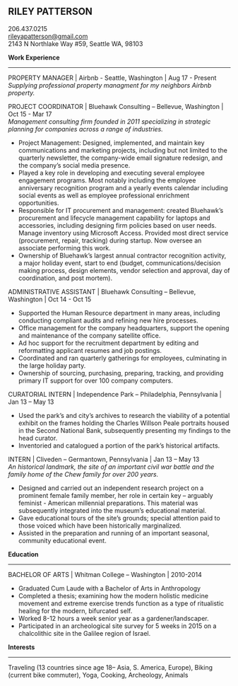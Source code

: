 ## RILEY PATTERSON

206.437.0215  
rileyapatterson@gmail.com  
2143 N Northlake Way #59, Seattle WA, 98103

**Work Experience**
- - - 

PROPERTY MANAGER | Airbnb - Seattle, Washington | Aug 17 - Present  
_Supplying professional property managment for my neighbors Airbnb property._

PROJECT COORDINATOR | Bluehawk Consulting – Bellevue, Washington | Oct 15 - Mar 17  
_Management consulting firm founded in 2011 specializing in strategic planning for companies across a range of industries._
*	Project Management: Designed, implemented, and maintain key communications and marketing projects, including but not limited to the quarterly newsletter, the company-wide email signature redesign, and the company’s social media presence. 
* Played a key role in developing and executing several employee engagement programs. Most notably including the employee anniversary recognition program and a yearly events calendar including social events as well as employee professional enrichment opportunities.
* Responsible for IT procurement and management: created Bluehawk’s procurement and lifecycle management capability for laptops and accessories, including designing firm policies based on user needs.  Manage inventory using Microsoft Access. Provided most direct service (procurement, repair, tracking) during startup. Now oversee an associate performing this work.  
* Ownership of Bluehawk’s largest annual contractor recognition activity, a major holiday event, start to end (budget, communications/decision making process, design elements, vendor selection and approval, day of coordination, and post mortem).

ADMINISTRATIVE ASSISTANT | Bluehawk Consulting – Bellevue, Washington | Oct 14 - Oct 15
*	Supported the Human Resource department in many areas, including conducting compliant audits and refining new hire processes. 
* Office management for the company headquarters, support the opening and maintenance of the company satellite office.
*	Ad hoc support for the recruitment department by editing and reformatting applicant resumes and job postings.
*	Coordinated and ran quarterly gatherings for employees, culminating in the large holiday party.
*	Ownership of sourcing, purchasing, preparing, tracking, and providing primary IT support for over 100 company computers. 

CURATORIAL INTERN | Independence Park – Philadelphia, Pennsylvania | Jan 13 – May 13
*	Used the park’s and city’s archives to research the viability of a potential exhibit on the frames holding the Charles Willson Peale portraits housed in the Second National Bank, subsequently presenting my findings to the head curator. 
*	Inventoried and catalogued a portion of the park’s historical artifacts.

INTERN | Cliveden – Germantown, Pennsylvania | Jan 13 – May 13  
_An historical landmark, the site of an important civil war battle and the family home of the Chew family for over 200 years._ 
*	Designed and carried out an independent research project on a prominent female family member, her role in certain key – arguably feminist - American millennial preparations. This material was subsequently integrated into the museum’s educational material.  
*	Gave educational tours of the site’s grounds; special attention paid to those voiced which have been historically marginalized.
*	Assisted in the preparation and running of an important seasonal, community educational event.

**Education**
___
BACHELOR OF ARTS | Whitman College – Washington | 2010-2014
*	Graduated Cum Laude with a Bachelor of Arts in Anthropology  
*	Completed a thesis; examining how the modern holistic medicine movement and extreme exercise trends function as a type of ritualistic healing for the modern, bifurcated self.    
*	Worked 8-12 hours a week senior year as a gardener/landscaper.
*	Participated in an archeological site survey for 5 weeks in 2015 on a chalcolithic site in the Galilee region of Israel.

**Interests** 
___
Traveling (13 countries since age 18– Asia, S. America, Europe), Biking (current bike commuter), Yoga, Cooking, Archeology, Animals
